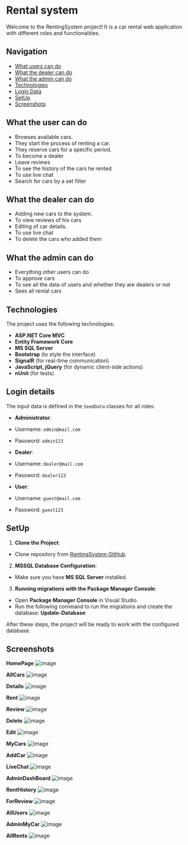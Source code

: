 # Rental system

Welcome to the RentingSystem project! It is a car rental web application with different roles and functionalities.

## Navigation

- [What users can do](#what-users-can-do)
- [What the dealer can do](#what-the-dealer-can-do)
- [What the admin can do](#what-the-admin-can-do)
- [Technologies](#technologies)
- [Login Data](#login-data)
- [SetUp](#setup)
- [Screenshots](#screenshots)

## What the user can do

- Browses available cars.
- They start the process of renting a car.
- They reserve cars for a specific period.
- To become a dealer
- Leave reviews
- To see the history of the cars he rented
- To use live chat
- Search for cars by a set filter

## What the dealer can do

- Adding new cars to the system.
- To view reviews of his cars
- Editing of car details.
- To use live chat
- To delete the cars who added them

## What the admin can do

- Everything other users can do
- To approve cars
- To see all the data of users and whether they are dealers or not
- Sees all rental cars

## Technologies

The project uses the following technologies:
- **ASP.NET Core MVC**
- **Entity Framework Core**
- **MS SQL Server**
- **Bootstrap** (to style the interface)
- **SignalR** (for real-time communication)
- **JavaScript, jQuery** (for dynamic client-side actions)
- **nUnit** (for tests)

## Login details

The input data is defined in the `SeedData` classes for all roles:

- **Administrator**:
 - Username: `admin@mail.com`
 - Password: `admin123`

- **Dealer**:
 - Username: `dealer@mail.com`
 - Password: `dealer123`

- **User**:
 - Username: `guest@mail.com`
 - Password: `guest123`

## SetUp

1. **Clone the Project**:
 - Clone repository from [RentingSystem GitHub](https://github.com/IvanAbadzhiev01/RentingSystem).

2. **MSSQL Database Configuration**:
 - Make sure you have **MS SQL Server** installed.

3. **Running migrations with the Package Manager Console**:
 - Open **Package Manager Console** in Visual Studio.
 - Run the following command to run the migrations and create the database: **Update-Database**

After these steps, the project will be ready to work with the configured database.

## Screenshots

**HomePage**
![image](https://github.com/user-attachments/assets/078381f1-dba1-4e08-b8cd-2ab9e4b3a559)

**AllCars**
![image](https://github.com/user-attachments/assets/487f618f-4ec4-4f91-9546-a7e1510b0d37)

**Details**
![image](https://github.com/user-attachments/assets/453847d2-ea84-4496-bf56-fa8128e6a7be)

**Rent**
![image](https://github.com/user-attachments/assets/a85164a0-1249-4411-8ae1-2ea5cd851ae7)

**Review**
![image](https://github.com/user-attachments/assets/525c35e9-979d-4691-8b52-78a9d71d4bec)

**Delete**
![image](https://github.com/user-attachments/assets/7d4fe831-900e-4937-9a1d-c9dd8ae3fdbd)

**Edit**
![image](https://github.com/user-attachments/assets/81b2c167-be9e-4f39-88db-3fcc32f1f937)

**MyCars**
![image](https://github.com/user-attachments/assets/73caab35-df23-47b0-965d-9bf085f20dde)

**AddCar**
![image](https://github.com/user-attachments/assets/d87ad820-d85f-4748-92e3-9a88a9bea96c)

**LiveChat**
![image](https://github.com/user-attachments/assets/404b07c2-932a-4204-91d7-6991f4460894)

**AdminDashBoard**
![image](https://github.com/user-attachments/assets/42a92221-3b75-43eb-a606-ba6499be9cae)

**RentHistory**
![image](https://github.com/user-attachments/assets/09da0c88-91b4-4245-830a-30603d2a6ba0)

**ForReview**
![image](https://github.com/user-attachments/assets/691e1f2e-1afd-483d-b81c-8de4a4f1fd0d)

**AllUsers**
![image](https://github.com/user-attachments/assets/e0ec82ee-ba15-4682-a778-e69f0283f00c)

**AdminMyCar**
![image](https://github.com/user-attachments/assets/2dde3a75-109e-43d4-9ed0-7b33bd354914)

**AllRents**
![image](https://github.com/user-attachments/assets/643590ea-5211-4621-a4d9-0331e463edfe)










